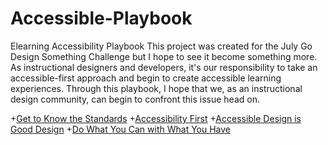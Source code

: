 # Accessible-Playbook
Elearning Accessibility Playbook
This project was created for the July Go Design Something Challenge but I hope to see it become something more. As instructional designers and developers, it's our responsibility to take an accessible-first approach and begin to create accessible learning experiences. Through this playbook, I hope that we, as an instructional design community, can begin to confront this issue head on.

+[Get to Know the Standards](https://github.com/anthkris/Accessible-Playbook/blob/master/Get%20to%20Know%20the%20Standards)
+[Accessibility First](https://github.com/anthkris/Accessible-Playbook/blob/master/Accessibility%20First)
+[Accessible Design is Good Design](https://github.com/anthkris/Accessible-Playbook/blob/master/Accessible%20Design%20is%20Good%20Design)
+[Do What You Can with What You Have](https://github.com/anthkris/Accessible-Playbook/blob/master/Do%20What%20You%20Can%20with%20What%20You%20Have)
